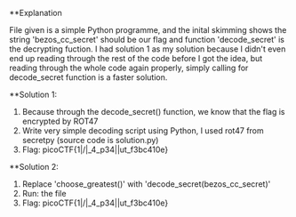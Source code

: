 **Explanation

File given is a simple Python programme, and the inital skimming shows the string 'bezos_cc_secret' should be our flag and function 'decode_secret' is the
decrypting fuction. I had solution 1 as my solution because I didn't even end up reading through the rest of the code before I got the idea, but reading 
through the whole code again properly, simply calling for decode_secret function is a faster solution. 


**Solution 1: 

1. Because through the decode_secret() function, we know that the flag is encrypted by ROT47
2. Write very simple decoding script using Python, I used rot47 from secretpy (source code is solution.py) 
3. Flag: picoCTF{1|\/|_4_p34|\|ut_f3bc410e}

**Solution 2:

1. Replace 'choose_greatest()' with 'decode_secret(bezos_cc_secret)'
2. Run: the file 
3. Flag: picoCTF{1|\/|_4_p34|\|ut_f3bc410e}
